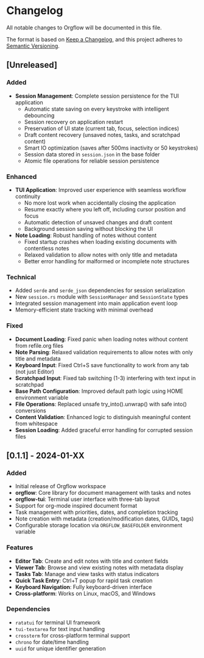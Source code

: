 # Changelog

All notable changes to Orgflow will be documented in this file.

The format is based on [Keep a Changelog](https://keepachangelog.com/en/1.0.0/),
and this project adheres to [Semantic Versioning](https://semver.org/spec/v2.0.0.html).

## [Unreleased]

### Added
- **Session Management**: Complete session persistence for the TUI application
  - Automatic state saving on every keystroke with intelligent debouncing
  - Session recovery on application restart
  - Preservation of UI state (current tab, focus, selection indices)
  - Draft content recovery (unsaved notes, tasks, and scratchpad content)
  - Smart IO optimization (saves after 500ms inactivity or 50 keystrokes)
  - Session data stored in `session.json` in the base folder
  - Atomic file operations for reliable session persistence

### Enhanced
- **TUI Application**: Improved user experience with seamless workflow continuity
  - No more lost work when accidentally closing the application
  - Resume exactly where you left off, including cursor position and focus
  - Automatic detection of unsaved changes and draft content
  - Background session saving without blocking the UI
- **Note Loading**: Robust handling of notes without content
  - Fixed startup crashes when loading existing documents with contentless notes
  - Relaxed validation to allow notes with only title and metadata
  - Better error handling for malformed or incomplete note structures

### Technical
- Added `serde` and `serde_json` dependencies for session serialization
- New `session.rs` module with `SessionManager` and `SessionState` types
- Integrated session management into main application event loop
- Memory-efficient state tracking with minimal overhead

### Fixed
- **Document Loading**: Fixed panic when loading notes without content from refile.org files
- **Note Parsing**: Relaxed validation requirements to allow notes with only title and metadata
- **Keyboard Input**: Fixed Ctrl+S save functionality to work from any tab (not just Editor)
- **Scratchpad Input**: Fixed tab switching (1-3) interfering with text input in scratchpad
- **Base Path Configuration**: Improved default path logic using HOME environment variable
- **File Operations**: Replaced unsafe try_into().unwrap() with safe into() conversions
- **Content Validation**: Enhanced logic to distinguish meaningful content from whitespace
- **Session Loading**: Added graceful error handling for corrupted session files

## [0.1.1] - 2024-01-XX

### Added
- Initial release of Orgflow workspace
- **orgflow**: Core library for document management with tasks and notes
- **orgflow-tui**: Terminal user interface with three-tab layout
- Support for org-mode inspired document format
- Task management with priorities, dates, and completion tracking
- Note creation with metadata (creation/modification dates, GUIDs, tags)
- Configurable storage location via `ORGFLOW_BASEFOLDER` environment variable

### Features
- **Editor Tab**: Create and edit notes with title and content fields
- **Viewer Tab**: Browse and view existing notes with metadata display
- **Tasks Tab**: Manage and view tasks with status indicators
- **Quick Task Entry**: Ctrl+T popup for rapid task creation
- **Keyboard Navigation**: Fully keyboard-driven interface
- **Cross-platform**: Works on Linux, macOS, and Windows

### Dependencies
- `ratatui` for terminal UI framework
- `tui-textarea` for text input handling
- `crossterm` for cross-platform terminal support
- `chrono` for date/time handling
- `uuid` for unique identifier generation